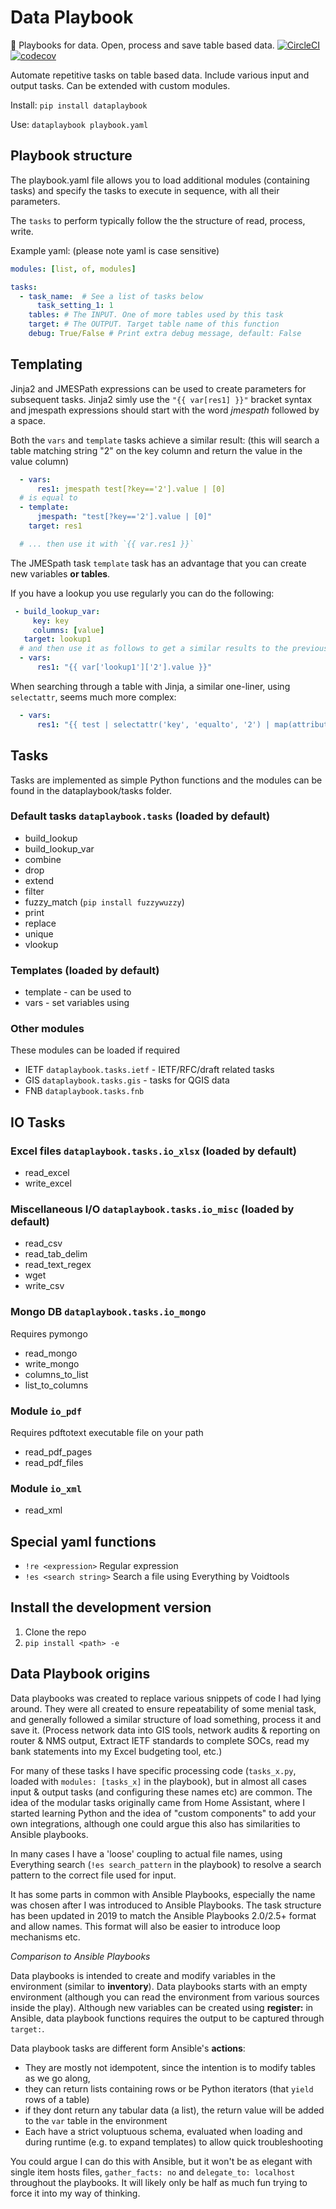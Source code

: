 # Data Playbook
:book: Playbooks for data. Open, process and save table based data.
[![CircleCI](https://circleci.com/gh/kellerza/data-playbook/tree/master.svg?style=svg)](https://circleci.com/gh/kellerza/data-playbook/tree/master)
[![codecov](https://codecov.io/gh/kellerza/data-playbook/branch/master/graph/badge.svg)](https://codecov.io/gh/kellerza/data-playbook)

Automate repetitive tasks on table based data. Include various input and output tasks. Can be extended with custom modules.

Install: `pip install dataplaybook`

Use: `dataplaybook playbook.yaml`

## Playbook structure

The playbook.yaml file allows you to load additional modules (containing tasks) and specify the tasks to execute in sequence, with all their parameters.

The `tasks` to perform typically follow the the structure of read, process, write.

Example yaml: (please note yaml is case sensitive)
```yaml
modules: [list, of, modules]

tasks:
  - task_name:  # See a list of tasks below
      task_setting_1: 1
    tables: # The INPUT. One of more tables used by this task
    target: # The OUTPUT. Target table name of this function
    debug: True/False # Print extra debug message, default: False
```

## Templating

Jinja2 and JMESPath expressions can be used to create parameters for subsequent tasks. Jinja2 simly use the `"{{ var[res1] }}"` bracket syntax and jmespath expressions should start with the word *jmespath* followed by a space.

Both the `vars` and `template` tasks achieve a similar result: (this will search a table matching string "2" on the key column and return the value in the value column)
```yaml
  - vars:
      res1: jmespath test[?key=='2'].value | [0]
  # is equal to
  - template:
      jmespath: "test[?key=='2'].value | [0]"
    target: res1

  # ... then use it with `{{ var.res1 }}`
```
The JMESpath task `template` task has an advantage that you can create new variables **or tables**.

If you have a lookup you use regularly you can do the following:
```yaml
 - build_lookup_var:
     key: key
     columns: [value]
   target: lookup1
  # and then use it as follows to get a similar results to the previous example
  - vars:
      res1: "{{ var['lookup1']['2'].value }}"
```

When searching through a table with Jinja, a similar one-liner, using `selectattr`, seems much more complex:
```yaml
  - vars:
      res1: "{{ test | selectattr('key', 'equalto', '2') | map(attribute='value') | first }}"
```


## Tasks
Tasks are implemented as simple Python functions and the modules can be found in the dataplaybook/tasks folder.

### Default tasks `dataplaybook.tasks` (loaded by default)
* build_lookup
* build_lookup_var
* combine
* drop
* extend
* filter
* fuzzy_match (`pip install fuzzywuzzy`)
* print
* replace
* unique
* vlookup

### Templates (loaded by default)
* template - can be used to
* vars - set variables using

### Other modules
These modules can be loaded if required
* IETF `dataplaybook.tasks.ietf` - IETF/RFC/draft related tasks
* GIS `dataplaybook.tasks.gis` - tasks for QGIS data
* FNB `dataplaybook.tasks.fnb`

## IO Tasks

### Excel files `dataplaybook.tasks.io_xlsx` (loaded by default)
* read_excel
* write_excel

### Miscellaneous I/O `dataplaybook.tasks.io_misc` (loaded by default)
* read_csv
* read_tab_delim
* read_text_regex
* wget
* write_csv

### Mongo DB `dataplaybook.tasks.io_mongo`
Requires pymongo
* read_mongo
* write_mongo
* columns_to_list
* list_to_columns

### Module `io_pdf`
Requires pdftotext executable file on your path
* read_pdf_pages
* read_pdf_files

### Module `io_xml`
* read_xml

## Special yaml functions

* `!re <expression>` Regular expression
* `!es <search string>` Search a file using Everything by Voidtools

## Install the development version

1. Clone the repo
2. `pip install <path> -e`

## Data Playbook origins
Data playbooks was created to replace various snippets of code I had lying around. They were all created to ensure repeatability of some menial task, and generally followed a similar structure of load something, process it and save it. (Process network data into GIS tools, network audits & reporting on router & NMS output, Extract IETF standards to complete SOCs, read my bank statements into my Excel budgeting tool, etc.)

For many of these tasks I have specific processing code (`tasks_x.py`, loaded with `modules: [tasks_x]` in the playbook), but in almost all cases input & output tasks (and configuring these names etc) are common. The idea of the modular tasks originally came from Home Assistant, where I started learning Python and the idea of "custom components" to add your own integrations, although one could argue this also has similarities to Ansible playbooks.

In many cases I have a 'loose' coupling to actual file names, using Everything search (`!es search_pattern` in the playbook) to resolve a search pattern to the correct file used for input.

It has some parts in common with Ansible Playbooks, especially the name was chosen after I was introduced to Ansible Playbooks. The task structure has been updated in 2019 to match the Ansible Playbooks 2.0/2.5+ format and allow names. This format will also be easier to introduce loop mechanisms etc.

*Comparison to Ansible Playbooks*

Data playbooks is intended to create and modify variables in the environment (similar to **inventory**). Data playbooks starts with an empty environment (although you can read the environment from various sources inside the play).
Although new variables can be created using **register:** in Ansible, data playbook functions requires the output to be captured through `target:`.

Data playbook tasks are different form Ansible's **actions**:
- They are mostly not idempotent, since the intention is to modify tables as we go along,
- they can return lists containing rows or be Python iterators (that `yield` rows of a table)
- if they dont return any tabular data (a list), the return value will be added to the `var` table in the environment
- Each have a strict voluptuous schema, evaluated when loading and during runtime (e.g. to expand templates) to allow quick troubleshooting

You could argue I can do this with Ansible, but it won't be as elegant with single item hosts files, `gather_facts: no` and `delegate_to: localhost` throughout the playbooks. It will likely only be half as much fun trying to force it into my way of thinking.
